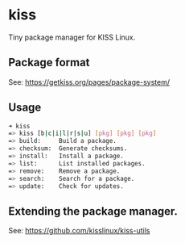 # kiss

Tiny package manager for KISS Linux.


## Package format

See: <https://getkiss.org/pages/package-system/>


## Usage

```sh
➜ kiss
=> kiss [b|c|i|l|r|s|u] [pkg] [pkg] [pkg]
=> build:     Build a package.
=> checksum:  Generate checksums.
=> install:   Install a package.
=> list:      List installed packages.
=> remove:    Remove a package.
=> search:    Search for a package.
=> update:    Check for updates.
```

## Extending the package manager.

See: https://github.com/kisslinux/kiss-utils
